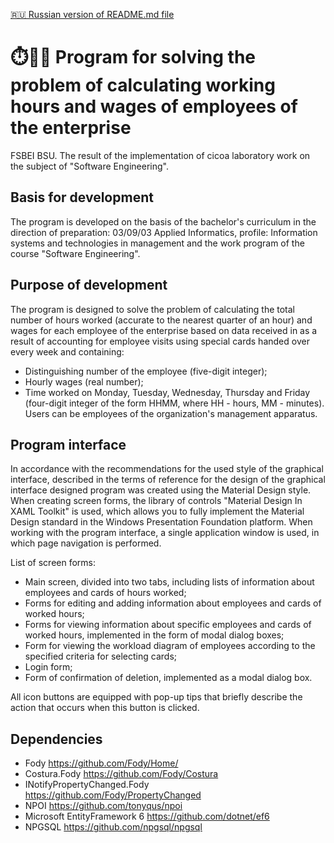 [🇷🇺 Russian version of README.md file](../master/README-RU.md)

# ⏱️🧑‍💼 Program for solving the problem of calculating working hours and wages of employees of the enterprise

FSBEI BSU. The result of the implementation of cicoa laboratory work on the subject of "Software Engineering".

## Basis for development

The program is developed on the basis of the bachelor's curriculum in the direction of preparation: 03/09/03
Applied Informatics, profile: Information systems and technologies in management and the work program of the course "Software Engineering".

## Purpose of development

The program is designed to solve the problem of calculating the total number of hours worked
(accurate to the nearest quarter of an hour) and wages for each employee of the enterprise based on data received in
as a result of accounting for employee visits using special cards handed over every week and containing:
+ Distinguishing number of the employee (five-digit integer);
+ Hourly wages (real number);
+ Time worked on Monday, Tuesday, Wednesday, Thursday and Friday (four-digit integer of the form ННММ, where НН - hours, ММ - minutes).
Users can be employees of the organization's management apparatus.

## Program interface

In accordance with the recommendations for the used style of the graphical interface, described in the terms of reference for the design of the graphical interface
designed program was created using the Material Design style.
When creating screen forms, the library of controls "Material Design In XAML Toolkit" is used, which allows you to fully
implement the Material Design standard in the Windows Presentation Foundation platform.
When working with the program interface, a single application window is used, in which page navigation is performed.

List of screen forms:
+ Main screen, divided into two tabs, including lists of information about employees and cards of hours worked;
+ Forms for editing and adding information about employees and cards of worked hours;
+ Forms for viewing information about specific employees and cards of worked hours, implemented in the form of modal dialog boxes;
+ Form for viewing the workload diagram of employees according to the specified criteria for selecting cards;
+ Login form;
+ Form of confirmation of deletion, implemented as a modal dialog box.

All icon buttons are equipped with pop-up tips that briefly describe the action that occurs when this button is clicked.

## Dependencies
+ Fody https://github.com/Fody/Home/
+ Costura.Fody https://github.com/Fody/Costura
+ INotifyPropertyChanged.Fody https://github.com/Fody/PropertyChanged
+ NPOI https://github.com/tonyqus/npoi
+ Microsoft EntityFramework 6 https://github.com/dotnet/ef6
+ NPGSQL https://github.com/npgsql/npgsql
